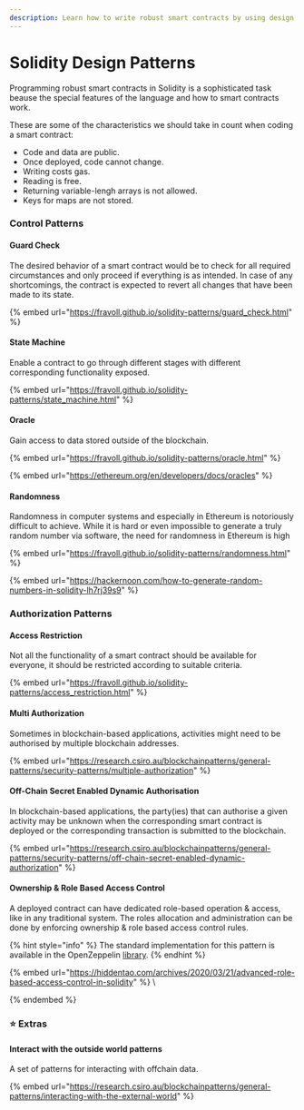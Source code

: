 ```yaml
---
description: Learn how to write robust smart contracts by using design patterns.
---
```


# Solidity Design Patterns

Programming robust smart contracts in Solidity is a sophisticated task beause the special features of the language and how to smart contracts work.

These are some of the characteristics we should take in count when coding a smart contract:

* Code and  data are public.
* Once deployed, code cannot change.
* Writing costs gas.
* Reading is free.&#x20;
* Returning variable-lengh arrays is not allowed.
* Keys for maps are not stored.

### Control Patterns

#### Guard Check

The desired behavior of a smart contract would be to check for all required circumstances and only proceed if everything is as intended. In case of any shortcomings, the contract is expected to revert all changes that have been made to its state.

{% embed url="https://fravoll.github.io/solidity-patterns/guard_check.html" %}

#### State Machine

Enable a contract to go through different stages with different corresponding functionality exposed.

{% embed url="https://fravoll.github.io/solidity-patterns/state_machine.html" %}

#### Oracle

Gain access to data stored outside of the blockchain.

{% embed url="https://fravoll.github.io/solidity-patterns/oracle.html" %}

{% embed url="https://ethereum.org/en/developers/docs/oracles" %}

#### Randomness

Randomness in computer systems and especially in Ethereum is notoriously difficult to achieve. While it is hard or even impossible to generate a truly random number via software, the need for randomness in Ethereum is high

{% embed url="https://fravoll.github.io/solidity-patterns/randomness.html" %}

{% embed url="https://hackernoon.com/how-to-generate-random-numbers-in-solidity-lh7rj39s9" %}

### Authorization Patterns

#### Access Restriction

Not all the functionality of a smart contract should be available for everyone, it should be restricted according to suitable criteria.

{% embed url="https://fravoll.github.io/solidity-patterns/access_restriction.html" %}

#### &#x20;Multi Authorization

Sometimes in blockchain-based applications, activities might need to be authorised by multiple blockchain addresses.&#x20;

{% embed url="https://research.csiro.au/blockchainpatterns/general-patterns/security-patterns/multiple-authorization" %}

#### Off-Chain Secret Enabled Dynamic Authorisation

In blockchain-based applications, the party(ies) that can authorise a given activity may be unknown when the corresponding smart contract is deployed or the corresponding transaction is submitted to the blockchain.

{% embed url="https://research.csiro.au/blockchainpatterns/general-patterns/security-patterns/off-chain-secret-enabled-dynamic-authorization" %}

#### Ownership & Role Based Access Control

A deployed contract can have dedicated role-based operation & access, like in any traditional system. The roles allocation and administration can be done by enforcing ownership & role based access control rules.

{% hint style="info" %}
The standard implementation for this pattern is available in the OpenZeppelin [library](https://github.com/OpenZeppelin/openzeppelin-contracts/tree/master/contracts/access?ref=hackernoon.com).
{% endhint %}

{% embed url="https://hiddentao.com/archives/2020/03/21/advanced-role-based-access-control-in-solidity" %}
\

{% endembed %}

### ⭐️ Extras&#x20;

#### Interact with the outside world patterns

A set of patterns for interacting with offchain data.

{% embed url="https://research.csiro.au/blockchainpatterns/general-patterns/interacting-with-the-external-world" %}
